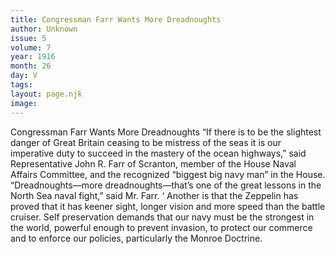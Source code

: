 ```yaml
---
title: Congressman Farr Wants More Dreadnoughts
author: Unknown
issue: 5
volume: 7
year: 1916
month: 26
day: V
tags:
layout: page.njk
image:
---
```

Congressman Farr Wants More Dreadnoughts       “If there is to be the slightest danger of Great Britain ceasing to be mistress of the seas it is our imperative duty to succeed in the mastery of the ocean highways,” said Representative John R. Farr of Scranton, member of the House Naval Affairs Committee, and the recognized “biggest big navy man” in the House.       “Dreadnoughts—more dreadnoughts—that’s one of the great lessons in the North Sea naval fight,” said Mr. Farr. ‘ Another is that the Zeppelin has proved that it has keener sight, longer vision and more speed than the battle cruiser. Self preservation demands that our navy must be the strongest in the world, powerful enough to prevent invasion, to protect our commerce and to enforce our policies, particularly the Monroe Doctrine.    
